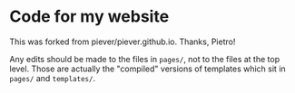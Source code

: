 # Code for my website

This was forked from piever/piever.github.io.  Thanks, Pietro!

Any edits should be made to the files in `pages/`, not to the files at the top level.  Those are actually the "compiled" versions of templates which sit in `pages/` and `templates/`.